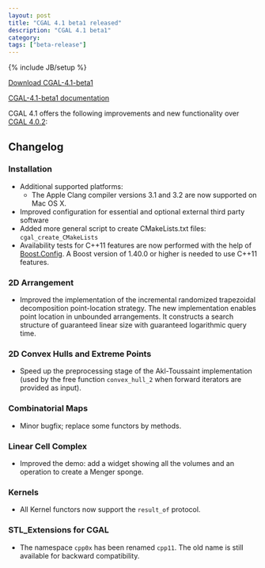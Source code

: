 ```yaml
---
layout: post
title: "CGAL 4.1 beta1 released"
description: "CGAL 4.1 beta1"
category:
tags: ["beta-release"]
---
```

{% include JB/setup %}

<i class="glyphicon glyphicon-download"></i>
<a href="https://github.com/CGAL/cgal/releases/tag/releases%2FCGAL-4.1-beta1">Download CGAL-4.1-beta1</a>

<i class="glyphicon glyphicon-book"></i>
<a href="https://doc.cgal.org/Manual/4.1/doc_html/cgal_manual/packages.html">CGAL-4.1-beta1 documentation</a>

<p>CGAL 4.1 offers the following improvements and new functionality over
<a href="../../../../2012/07/04/cgal-402">CGAL 4.0.2</a>:</p>

<div class="product-detail-info" markdown="1">

## Changelog

### Installation

-   Additional supported platforms:
    -   The Apple Clang compiler versions 3.1 and 3.2 are now supported
        on Mac OS X.
-   Improved configuration for essential and optional external third
    party software
-   Added more general script to create CMakeLists.txt files:
    `cgal_create_CMakeLists`
-   Availability tests for C++11 features are now performed with the
    help of [Boost.Config](http://www.boost.org/libs/config). A Boost
    version of 1.40.0 or higher is needed to use C++11 features.

### 2D Arrangement

-   Improved the implementation of the incremental randomized
    trapezoidal decomposition point-location strategy. The new
    implementation enables point location in unbounded arrangements. It
    constructs a search structure of guaranteed linear size with
    guaranteed logarithmic query time.

### 2D Convex Hulls and Extreme Points

-   Speed up the preprocessing stage of the Akl-Toussaint implementation
    (used by the free function `convex_hull_2` when forward iterators
    are provided as input).

### Combinatorial Maps

-   Minor bugfix; replace some functors by methods.

### Linear Cell Complex

-   Improved the demo: add a widget showing all the volumes and an
    operation to create a Menger sponge.

### Kernels

-   All Kernel functors now support the `result_of` protocol.

### STL_Extensions for CGAL

-   The namespace `cpp0x` has been renamed `cpp11`. The old name is
    still available for backward compatibility.
</div>
